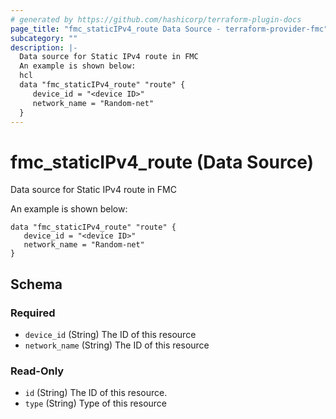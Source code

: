 ```yaml
---
# generated by https://github.com/hashicorp/terraform-plugin-docs
page_title: "fmc_staticIPv4_route Data Source - terraform-provider-fmc"
subcategory: ""
description: |-
  Data source for Static IPv4 route in FMC
  An example is shown below:
  hcl
  data "fmc_staticIPv4_route" "route" {
     device_id = "<device ID>"
     network_name = "Random-net"
  }
---
```


# fmc_staticIPv4_route (Data Source)

Data source for Static IPv4 route in FMC

An example is shown below: 
```hcl
data "fmc_staticIPv4_route" "route" {
   device_id = "<device ID>"
   network_name = "Random-net"
}
```



<!-- schema generated by tfplugindocs -->
## Schema

### Required

- `device_id` (String) The ID of this resource
- `network_name` (String) The ID of this resource

### Read-Only

- `id` (String) The ID of this resource.
- `type` (String) Type of this resource



